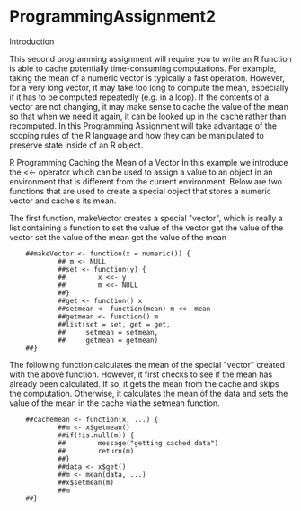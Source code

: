 ProgrammingAssignment2
======================
Introduction

This second programming assignment will require you to write an R function is able to cache potentially 
time-consuming computations. For example, taking the mean of a numeric vector is typically a fast operation. 
However, for a very long vector, it may take too long to compute the mean, especially if it has to be 
computed repeatedly (e.g. in a loop). If the contents of a vector are not changing, it may make sense to 
cache the value of the mean so that when we need it again, it can be looked up in the cache rather than 
recomputed. In this Programming Assignment will take advantage of the scoping rules of the R language and 
how they can be manipulated to preserve state inside of an R object.



R Programming Caching the Mean of a Vector
In this example we introduce the <<- operator which can be used to assign a value to an object in an environment
that is different from the current environment. Below are two functions that are used to create a special object
that stores a numeric vector and cache's its mean.

The first function, makeVector creates a special "vector", which is really a list containing a function to
set the value of the vector
get the value of the vector
set the value of the mean
get the value of the mean

        ##makeVector <- function(x = numeric()) {
                ## m <- NULL
                ##set <- function(y) {
                ##        x <<- y
                ##        m <<- NULL
                ##}
                ##get <- function() x
                ##setmean <- function(mean) m <<- mean
                ##getmean <- function() m
                ##list(set = set, get = get,
                ##     setmean = setmean,
                ##     getmean = getmean)
        ##}

The following function calculates the mean of the special "vector" created with the above function. 
However, it first checks to see if the mean has already been calculated. If so, it gets the mean from 
the cache and skips the computation. Otherwise, it calculates the mean of the data and sets the value 
of the mean in the cache via the setmean function.

        ##cachemean <- function(x, ...) {
                ##m <- x$getmean()
                ##if(!is.null(m)) {
                ##        message("getting cached data")
                ##        return(m)
                ##}
                ##data <- x$get()
                ##m <- mean(data, ...)
                ##x$setmean(m)
                ##m
        ##}


